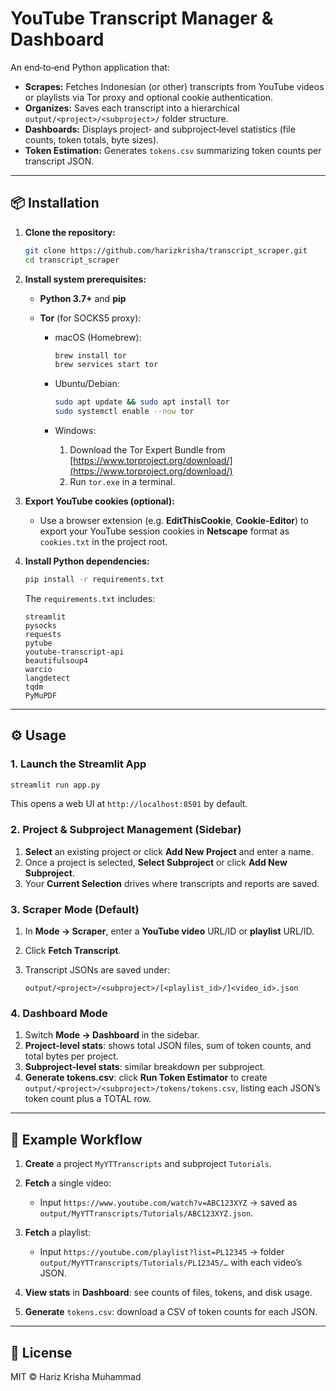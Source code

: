 # YouTube Transcript Manager & Dashboard

An end‑to‑end Python application that:

* **Scrapes:** Fetches Indonesian (or other) transcripts from YouTube videos or playlists via Tor proxy and optional cookie authentication.
* **Organizes:** Saves each transcript into a hierarchical `output/<project>/<subproject>/` folder structure.
* **Dashboards:** Displays project‑ and subproject‑level statistics (file counts, token totals, byte sizes).
* **Token Estimation:** Generates `tokens.csv` summarizing token counts per transcript JSON.

---

## 📦 Installation

1. **Clone the repository:**

   ```bash
   git clone https://github.com/harizkrisha/transcript_scraper.git
   cd transcript_scraper
   ```

2. **Install system prerequisites:**

   * **Python 3.7+** and **pip**
   * **Tor** (for SOCKS5 proxy):

     * macOS (Homebrew):

       ```bash
       brew install tor
       brew services start tor
       ```
     * Ubuntu/Debian:

       ```bash
       sudo apt update && sudo apt install tor
       sudo systemctl enable --now tor
       ```
     * Windows:

       1. Download the Tor Expert Bundle from [https://www.torproject.org/download/](https://www.torproject.org/download/)
       2. Run `tor.exe` in a terminal.

3. **Export YouTube cookies (optional):**

   * Use a browser extension (e.g. **EditThisCookie**, **Cookie-Editor**) to export your YouTube session cookies in **Netscape** format as `cookies.txt` in the project root.

4. **Install Python dependencies:**

   ```bash
   pip install -r requirements.txt
   ```

   The `requirements.txt` includes:

   ```text
   streamlit
   pysocks
   requests
   pytube
   youtube-transcript-api
   beautifulsoup4
   warcio
   langdetect
   tqdm
   PyMuPDF
   ```

---

## ⚙️ Usage

### 1. Launch the Streamlit App

```bash
streamlit run app.py
```

This opens a web UI at `http://localhost:8501` by default.

### 2. Project & Subproject Management (Sidebar)

1. **Select** an existing project or click **Add New Project** and enter a name.
2. Once a project is selected, **Select Subproject** or click **Add New Subproject**.
3. Your **Current Selection** drives where transcripts and reports are saved.

### 3. Scraper Mode (Default)

1. In **Mode → Scraper**, enter a **YouTube video** URL/ID or **playlist** URL/ID.
2. Click **Fetch Transcript**.
3. Transcript JSONs are saved under:

   ```text
   output/<project>/<subproject>/[<playlist_id>/]<video_id>.json
   ```

### 4. Dashboard Mode

1. Switch **Mode → Dashboard** in the sidebar.
2. **Project‑level stats**: shows total JSON files, sum of token counts, and total bytes per project.
3. **Subproject‑level stats**: similar breakdown per subproject.
4. **Generate tokens.csv**: click **Run Token Estimator** to create `output/<project>/<subproject>/tokens/tokens.csv`, listing each JSON’s token count plus a TOTAL row.

---

## 🔧 Example Workflow

1. **Create** a project `MyYTTranscripts` and subproject `Tutorials`.
2. **Fetch** a single video:

   * Input `https://www.youtube.com/watch?v=ABC123XYZ` → saved as
     `output/MyYTTranscripts/Tutorials/ABC123XYZ.json`.
3. **Fetch** a playlist:

   * Input `https://youtube.com/playlist?list=PL12345` → folder
     `output/MyYTTranscripts/Tutorials/PL12345/…` with each video’s JSON.
4. **View stats** in **Dashboard**: see counts of files, tokens, and disk usage.
5. **Generate** `tokens.csv`: download a CSV of token counts for each JSON.

---

## 📜 License

MIT © Hariz Krisha Muhammad
